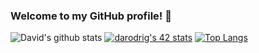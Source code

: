 ### Welcome to my GitHub profile! 👋

<!--
**d-r-e/d-r-e** is a ✨ _special_ ✨ repository because its `README.md` (this file) appears on your GitHub profile.
-->

![David's github stats](https://github-readme-stats.vercel.app/api?username=d-r-e&show_icons=true&count_private=true&hide=contribs&theme=synthwave)
[![darodrig's 42 stats](https://badge42.herokuapp.com/api/stats/darodrig?privacyEmail=true)](https://github.com/d-r-e) 
[![Top Langs](https://github-readme-stats.vercel.app/api/top-langs/?username=d-r-e&langs_count=7&hide=jupyter%20%notebook,objective-c&theme=radical)](https://github.com/anuraghazra/github-readme-stats)
